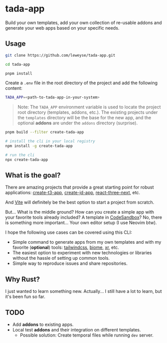 # tada-app

Build your own templates, add your own collection of re-usable addons and generate your web apps based on your specific needs.

## Usage

```bash
git clone https://github.com/leweyse/tada-app.git

cd tada-app

pnpm install
```

Create a `.env` file in the root directory of the project and add the following content:

```bash
TADA_APP=<path-to-tada-app-in-your-system>
```

> Note: The `TADA_APP` environment variable is used to locate the project root directory (templates, addons, etc.). The existing projects under the `templates` directory will be the base for the new app, and the optional **addons** are under the `addons` directory (surprise).

```bash
pnpm build --filter create-tada-app

# install the cli in your local registry
npm install -g create-tada-app

# run the cli
npx create-tada-app
```

## What is the goal?

There are amazing projects that provide a great starting point for robust applications: [create-t3-app](https://github.com/t3-oss/create-t3-app), [create-jd-app](https://github.com/OrJDev/create-jd-app), [react-three-next](https://github.com/pmndrs/react-three-next), etc.

And [Vite](https://vite.dev/guide/#scaffolding-your-first-vite-project) will definitely be the best option to start a project from scratch.

But... What is the middle ground? How can you create a simple app with your favorite tools already included? A template in [CodeSandbox](https://codesandbox.io/)? No, there is something more important... Your own editor setup (I use Neovim btw).

I hope the following use cases can be covered using this CLI:

- Simple command to generate apps from my own templates and with my favorite (**optional**) tools: [tailwindcss](https://tailwindcss.com/), [biome](https://biomejs.dev/), [xr](https://github.com/pmndrs/xr), etc.
- The easiest option to experiment with new technologies or libraries without the hassle of setting up common tools.
- Simple way to reproduce issues and share repositories.

## Why Rust?

I just wanted to learn something new. Actually... I still have a lot to learn, but it's been fun so far.

## TODO

- Add **addons** to existing apps.
- Local test **addons** and their integration on different templates.
    - Possible solution: Create temporal files while running `dev` server.
